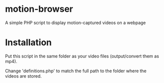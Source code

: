 motion-browser
==============

A simple PHP script to display motion-captured videos on a webpage

Installation
============

Put this script in the same folder as your video files (output/convert them as mp4).

Change 'definitions.php' to match the full path to the folder where the videos are stored.
